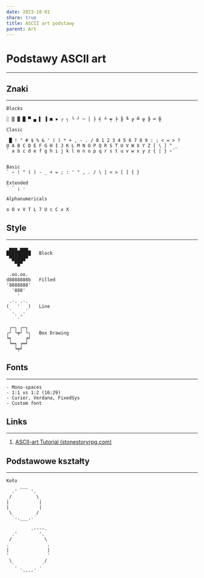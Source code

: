 ```yaml
---
date: 2023-10-01
share: true
title: ASCII art podstawy
parent: Art
---
```

# Podstawy ASCII art
---

## Znaki
---

```
Blocks

░ ▒ ▓ █ ▀ ▄ ▌ ▐ ■ ▪ ┌ ┐ └ ┘ ─ │ ├ ┥ ┴ ┯ ╞ ╟ ╚ ╔ ╩ ╦ ╠ ═ ╬
```

```
Clasic

 █ ! " # $ % & ' ( ) * + , - . / 0 1 2 3 4 5 6 7 8 9 : ; < = > ?
@ A B C D E F G H I J K L M N O P Q R S T U V W X Y Z [ \ ] ^ _
` a b c d e f g h i j k l m n o p q r s t u v w x y z { | } ~´
     
```

```
Basic
` ~ ! ^ ( ) - _ + = ; : ' " , . / \ | < > [ ] { }

Extended
´ ‾ ¡ ·

Alphanumericals

o O v V T L 7 U c C x X
```
## Style
---
```
 ▄▄▄ ▄▄▄
█████████   Block
 ▀█████▀
   ▀█▀

 .oo.oo.
d8888888b   Filled
'8888888'
  '888'
    '
 .-. .-.
(   '   )   Line
 `.   .´
   `.‘

 ┌─┐ ┌─┐
┌┘ └┯┘ └┐   Box Drawing
╘╕     ╒╛
 ╘═╕ ╒═╛
   ╘╤╛

```

## Fonts
---
```
- Mono-spaces
- 1:1 vs 1:2 (16:29)
- Curier, Verdana, FixedSys
- Custom font
```



## Links
---
1. [ASCII-art Tutorial (stonestoryrpg.com)](https://stonestoryrpg.com/ascii_tutorial.html)


## Podstawowe kształty
---

```
Koło
     ___
  .'     '.
 /         \
|           |
|           |
 \         /
  `-.___.-´

		 .----.
  .'        '.
 /            \
.              .
|              |
'              '
 \            /
  `.        .´
     `----´


```